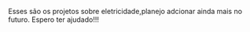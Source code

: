 Esses são os projetos sobre eletricidade,planejo adcionar ainda mais no futuro. Espero ter ajudado!!!
